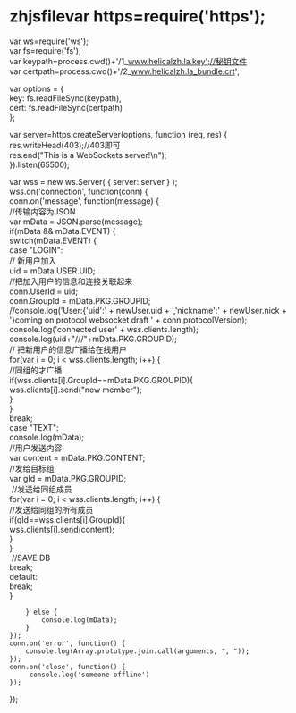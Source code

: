 # zhjsfilevar https=require('https');  
var ws=require('ws');  
var fs=require('fs');  
var keypath=process.cwd()+'/1_www.helicalzh.la.key';//秘钥文件  
var certpath=process.cwd()+'/2_www.helicalzh.la_bundle.crt';  
   
var options = {  
  key: fs.readFileSync(keypath),  
  cert: fs.readFileSync(certpath)  
};  
   
var server=https.createServer(options, function (req, res) {  
    res.writeHead(403);//403即可  
    res.end("This is a  WebSockets server!\n");  
}).listen(65500);   
   
var wss = new ws.Server( { server: server } );  
wss.on('connection', function(conn) {  
    conn.on('message', function(message) {  
        //传输内容为JSON  
        var mData = JSON.parse(message);  
        if(mData && mData.EVENT) {  
            switch(mData.EVENT) {  
            case "LOGIN":  
                // 新用户加入  
                uid = mData.USER.UID;  
        //把加入用户的信息和连接关联起来  
        conn.UserId = uid;  
        conn.GroupId = mData.PKG.GROUPID;  
                //console.log('User:{\'uid\':' + newUser.uid + ',\'nickname\':' + newUser.nick + '}coming on protocol websocket draft ' + conn.protocolVersion);  
                console.log('connected user' + wss.clients.length);  
                console.log(uid+"///"+mData.PKG.GROUPID);  
                // 把新用户的信息广播给在线用户  
                for(var i = 0; i < wss.clients.length; i++) {  
                    //同组的才广播  
                   if(wss.clients[i].GroupId==mData.PKG.GROUPID){  
                        wss.clients[i].send("new member");  
                   }  
                }  
                break;  
            case "TEXT":  
        console.log(mData);  
                //用户发送内容  
                var content = mData.PKG.CONTENT;  
        //发给目标组  
        var gId = mData.PKG.GROUPID;  
               <span style="white-space:pre">       </span>//发送给同组成员  
                for(var i = 0; i < wss.clients.length; i++) {  
           //发送给同组的所有成员  
                   if(gId==wss.clients[i].GroupId){  
                        wss.clients[i].send(content);  
                   }  
                }  
        <span style="white-space:pre">  </span>//SAVE DB  
                break;   
            default:  
                break;  
            }  
  
        } else {  
            console.log(mData);  
        }  
    });  
    conn.on('error', function() {  
        console.log(Array.prototype.join.call(arguments, ", "));  
    });  
    conn.on('close', function() {  
         console.log('someone offline')  
    });   
      
}); 
